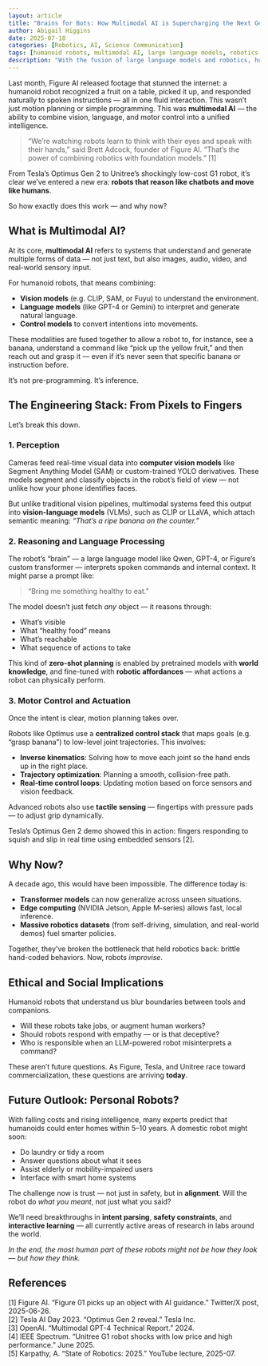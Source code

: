 ```yaml
---
layout: article
title: "Brains for Bots: How Multimodal AI is Supercharging the Next Generation of Humanoids"
author: Abigail Higgins
date: 2025-07-18
categories: [Robotics, AI, Science Communication]
tags: [humanoid robots, multimodal AI, large language models, robotics engineering, Figure AI, Optimus, Tesla]
description: "With the fusion of large language models and robotics, humanoid robots are beginning to perceive, reason, and act like never before. Discover how multimodal AI is transforming real-world interaction."
---
```


Last month, Figure AI released footage that stunned the internet: a humanoid robot recognized a fruit on a table, picked it up, and responded naturally to spoken instructions — all in one fluid interaction. This wasn’t just motion planning or simple programming. This was **multimodal AI** — the ability to combine vision, language, and motor control into a unified intelligence.

> “We’re watching robots learn to think with their eyes and speak with their hands,” said Brett Adcock, founder of Figure AI. “That’s the power of combining robotics with foundation models.” [1]

From Tesla’s Optimus Gen 2 to Unitree’s shockingly low-cost G1 robot, it’s clear we’ve entered a new era: **robots that reason like chatbots and move like humans**.

So how exactly does this work — and why now?

## What is Multimodal AI?

At its core, **multimodal AI** refers to systems that understand and generate multiple forms of data — not just text, but also images, audio, video, and real-world sensory input.

For humanoid robots, that means combining:

- **Vision models** (e.g. CLIP, SAM, or Fuyu) to understand the environment.
- **Language models** (like GPT-4 or Gemini) to interpret and generate natural language.
- **Control models** to convert intentions into movements.

These modalities are fused together to allow a robot to, for instance, see a banana, understand a command like “pick up the yellow fruit,” and then reach out and grasp it — even if it’s never seen that specific banana or instruction before.

It’s not pre-programming. It’s inference.

## The Engineering Stack: From Pixels to Fingers

Let’s break this down.

### 1. Perception

Cameras feed real-time visual data into **computer vision models** like Segment Anything Model (SAM) or custom-trained YOLO derivatives. These models segment and classify objects in the robot’s field of view — not unlike how your phone identifies faces.

But unlike traditional vision pipelines, multimodal systems feed this output into **vision-language models** (VLMs), such as CLIP or LLaVA, which attach semantic meaning: *“That’s a ripe banana on the counter.”*

### 2. Reasoning and Language Processing

The robot’s “brain” — a large language model like Qwen, GPT-4, or Figure’s custom transformer — interprets spoken commands and internal context. It might parse a prompt like:

> “Bring me something healthy to eat.”

The model doesn’t just fetch *any* object — it reasons through:

- What’s visible
- What “healthy food” means
- What’s reachable
- What sequence of actions to take

This kind of **zero-shot planning** is enabled by pretrained models with **world knowledge**, and fine-tuned with **robotic affordances** — what actions a robot can physically perform.

### 3. Motor Control and Actuation

Once the intent is clear, motion planning takes over.

Robots like Optimus use a **centralized control stack** that maps goals (e.g. “grasp banana”) to low-level joint trajectories. This involves:

- **Inverse kinematics**: Solving how to move each joint so the hand ends up in the right place.
- **Trajectory optimization**: Planning a smooth, collision-free path.
- **Real-time control loops**: Updating motion based on force sensors and vision feedback.

Advanced robots also use **tactile sensing** — fingertips with pressure pads — to adjust grip dynamically.

Tesla’s Optimus Gen 2 demo showed this in action: fingers responding to squish and slip in real time using embedded sensors [2].

## Why Now?

A decade ago, this would have been impossible. The difference today is:

- **Transformer models** can now generalize across unseen situations.
- **Edge computing** (NVIDIA Jetson, Apple M-series) allows fast, local inference.
- **Massive robotics datasets** (from self-driving, simulation, and real-world demos) fuel smarter policies.

Together, they’ve broken the bottleneck that held robotics back: brittle hand-coded behaviors. Now, robots *improvise*.

## Ethical and Social Implications

Humanoid robots that understand us blur boundaries between tools and companions.

- Will these robots take jobs, or augment human workers?
- Should robots respond with empathy — or is that deceptive?
- Who is responsible when an LLM-powered robot misinterprets a command?

These aren’t future questions. As Figure, Tesla, and Unitree race toward commercialization, these questions are arriving **today**.

## Future Outlook: Personal Robots?

With falling costs and rising intelligence, many experts predict that humanoids could enter homes within 5–10 years. A domestic robot might soon:

- Do laundry or tidy a room
- Answer questions about what it sees
- Assist elderly or mobility-impaired users
- Interface with smart home systems

The challenge now is trust — not just in safety, but in **alignment**. Will the robot do *what you meant*, not just what you said?

We’ll need breakthroughs in **intent parsing**, **safety constraints**, and **interactive learning** — all currently active areas of research in labs around the world.

*In the end, the most human part of these robots might not be how they look — but how they think.*

## References

[1] Figure AI. “Figure 01 picks up an object with AI guidance.” Twitter/X post, 2025-06-26.  
[2] Tesla AI Day 2023. “Optimus Gen 2 reveal.” Tesla Inc.  
[3] OpenAI. “Multimodal GPT-4 Technical Report.” 2024.  
[4] IEEE Spectrum. “Unitree G1 robot shocks with low price and high performance.” June 2025.  
[5] Karpathy, A. “State of Robotics: 2025.” YouTube lecture, 2025-07.  

